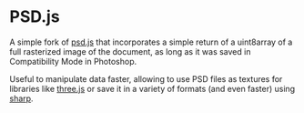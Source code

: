 # PSD.js

A simple fork of [psd.js](https://github.com/meltingice/psd.js) that incorporates a simple return of a uint8array of a full rasterized image of the document, as long as it was saved in Compatibility Mode in Photoshop.

Useful to manipulate data faster, allowing to use PSD files as textures for libraries like [three.js](https://threejs.org/) or save it in a variety of formats (and even faster) using [sharp](https://sharp.pixelplumbing.com/).

